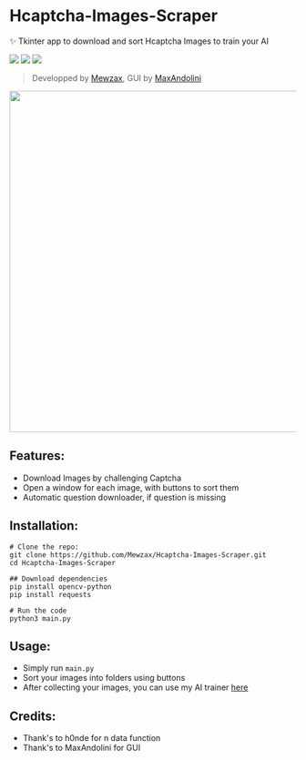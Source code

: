 # Hcaptcha-Images-Scraper

✨ Tkinter app to download and sort Hcaptcha Images to train your AI

<a href="https://github.com/Mewzax/Hcaptcha-Images-Scraper"><img src="https://img.shields.io/github/last-commit/Mewzax/Hcaptcha-Images-Scraper?style=flat" /></a>
<a href="https://github.com/Mewzax/Hcaptcha-Images-Scraper/stargazers"><img src="https://img.shields.io/github/stars/Mewzax/Hcaptcha-Images-Scraper?style=flat" /></a>
<a href="https://github.com/Mewzax/Hcaptcha-Images-Scraper/"><img src="https://visitor-badge.laobi.icu/badge?page_id=Mewzax.Hcaptcha-Images-Scraper" /></a>

> Developped by [Mewzax](https://github.com/Mewzax), GUI by [MaxAndolini](https://github.com/MaxAndolini/hCaptcha-Images)
<img src="https://user-images.githubusercontent.com/75091300/178242326-96c802fe-884c-45e2-95fd-b75c83026e19.png" height="600px" width="600px">

## Features:
- Download Images by challenging Captcha
- Open a window for each image, with buttons to sort them
- Automatic question downloader, if question is missing

## Installation:
```t
# Clone the repo:
git clone https://github.com/Mewzax/Hcaptcha-Images-Scraper.git
cd Hcaptcha-Images-Scraper

## Download dependencies
pip install opencv-python
pip install requests

# Run the code
python3 main.py
```

## Usage:
* Simply run `main.py`
* Sort your images into folders using buttons
* After collecting your images, you can use my AI trainer [here](https://github.com/Mewzax/Hcaptcha-AI-Trainer)

## Credits:
- Thank's to h0nde for n data function
- Thank's to MaxAndolini for GUI

